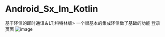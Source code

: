 # Android_Sx_Im_Kotlin
基于环信的即时通讯＆LT;科特林版>
一个很基本的集成环信做了基础的功能
登录页面
![image](Android_Sx_Im_Kotlin/screenshots/add.png)
